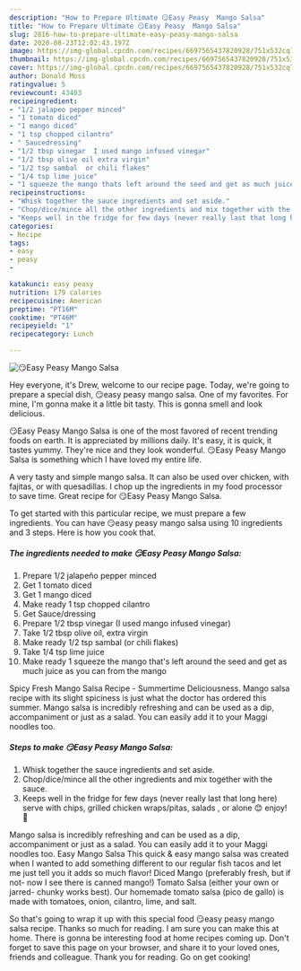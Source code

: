 ```yaml
---
description: "How to Prepare Ultimate 😏Easy Peasy  Mango Salsa"
title: "How to Prepare Ultimate 😏Easy Peasy  Mango Salsa"
slug: 2816-how-to-prepare-ultimate-easy-peasy-mango-salsa
date: 2020-08-23T12:02:43.197Z
image: https://img-global.cpcdn.com/recipes/6697565437820928/751x532cq70/😏easy-peasy-mango-salsa-recipe-main-photo.jpg
thumbnail: https://img-global.cpcdn.com/recipes/6697565437820928/751x532cq70/😏easy-peasy-mango-salsa-recipe-main-photo.jpg
cover: https://img-global.cpcdn.com/recipes/6697565437820928/751x532cq70/😏easy-peasy-mango-salsa-recipe-main-photo.jpg
author: Donald Moss
ratingvalue: 5
reviewcount: 43403
recipeingredient:
- "1/2 jalapeo pepper minced"
- "1 tomato diced"
- "1 mango diced"
- "1 tsp chopped cilantro"
- " Saucedressing"
- "1/2 tbsp vinegar  I used mango infused vinegar"
- "1/2 tbsp olive oil extra virgin"
- "1/2 tsp sambal  or chili flakes"
- "1/4 tsp lime juice"
- "1 squeeze the mango thats left around the seed and get as much juice as you can from the mango"
recipeinstructions:
- "Whisk together the sauce ingredients and set aside."
- "Chop/dice/mince all the other ingredients and mix together with the sauce."
- "Keeps well in the fridge for few days (never really last that long here) serve with chips, grilled chicken wraps/pitas, salads , or alone 😊 enjoy!  🌼"
categories:
- Recipe
tags:
- easy
- peasy
- 

katakunci: easy peasy  
nutrition: 179 calories
recipecuisine: American
preptime: "PT16M"
cooktime: "PT46M"
recipeyield: "1"
recipecategory: Lunch

---
```



![😏Easy Peasy  Mango Salsa](https://img-global.cpcdn.com/recipes/6697565437820928/751x532cq70/😏easy-peasy-mango-salsa-recipe-main-photo.jpg)

Hey everyone, it's Drew, welcome to our recipe page. Today, we're going to prepare a special dish, 😏easy peasy  mango salsa. One of my favorites. For mine, I'm gonna make it a little bit tasty. This is gonna smell and look delicious.

😏Easy Peasy  Mango Salsa is one of the most favored of recent trending foods on earth. It is appreciated by millions daily. It's easy, it is quick, it tastes yummy. They're nice and they look wonderful. 😏Easy Peasy  Mango Salsa is something which I have loved my entire life.

A very tasty and simple mango salsa. It can also be used over chicken, with fajitas, or with quesadillas. I chop up the ingredients in my food processor to save time. Great recipe for 😏Easy Peasy Mango Salsa.


To get started with this particular recipe, we must prepare a few ingredients. You can have 😏easy peasy  mango salsa using 10 ingredients and 3 steps. Here is how you cook that.

<!--inarticleads1-->

##### The ingredients needed to make 😏Easy Peasy  Mango Salsa:

1. Prepare 1/2 jalapeño pepper minced
1. Get 1 tomato diced
1. Get 1 mango diced
1. Make ready 1 tsp chopped cilantro
1. Get  Sauce/dressing
1. Prepare 1/2 tbsp vinegar  (I used mango infused vinegar)
1. Take 1/2 tbsp olive oil, extra virgin
1. Make ready 1/2 tsp sambal  (or chili flakes)
1. Take 1/4 tsp lime juice
1. Make ready 1 squeeze the mango that&#39;s left around the seed and get as much juice as you can from the mango


Spicy Fresh Mango Salsa Recipe - Summertime Deliciousness. Mango salsa recipe with its slight spiciness is just what the doctor has ordered this summer. Mango salsa is incredibly refreshing and can be used as a dip, accompaniment or just as a salad. You can easily add it to your Maggi noodles too. 

<!--inarticleads2-->

##### Steps to make 😏Easy Peasy  Mango Salsa:

1. Whisk together the sauce ingredients and set aside.
1. Chop/dice/mince all the other ingredients and mix together with the sauce.
1. Keeps well in the fridge for few days (never really last that long here) serve with chips, grilled chicken wraps/pitas, salads , or alone 😊 enjoy!  🌼


Mango salsa is incredibly refreshing and can be used as a dip, accompaniment or just as a salad. You can easily add it to your Maggi noodles too. Easy Mango Salsa This quick &amp; easy mango salsa was created when I wanted to add something different to our regular fish tacos and let me just tell you it adds so much flavor! Diced Mango (preferably fresh, but if not- now I see there is canned mango!) Tomato Salsa (either your own or jarred- chunky works best). Our homemade tomato salsa (pico de gallo) is made with tomatoes, onion, cilantro, lime, and salt. 

So that's going to wrap it up with this special food 😏easy peasy  mango salsa recipe. Thanks so much for reading. I am sure you can make this at home. There is gonna be interesting food at home recipes coming up. Don't forget to save this page on your browser, and share it to your loved ones, friends and colleague. Thank you for reading. Go on get cooking!
